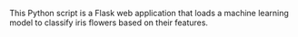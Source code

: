 
This Python script is a Flask web application that loads a machine learning model to classify iris flowers based on their features.
